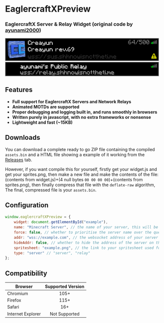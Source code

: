 # EaglercraftXPreview
### EaglercraftX Server & Relay Widget (original code by [ayunami2000](https://github.com/ayunami2000))

![Server](img/server.png)
![Relay](img/relay.png)

## Features
- **Full support for EaglercraftX Servers and Network Relays**
- **Animated MOTDs are supported**
- **Proper debugging and logging built in, and runs smoothly in browsers**
- **Written purely in javascript, with no extra frameworks or nonsense**
- **Lightweight and fast (~15KB)**

## Downloads
You can download a complete ready to go ZIP file containing the compiled `assets.bin` and a HTML file showing a example of it working from the [Releases](https://github.com/fergusfergusfergus/eaglerxpreview/releases) tab.

However, if you want compile this for yourself, firstly get your widget.js and get your sprites.png, then make a new file and make the contents of the file: (contents from widget.js)+(4 null bytes `00 00 00 00`)+(contents from sprites.png), then finally compress that file with the `deflate-raw` algorithm, The final, compressed file is your `assets.bin`.

## Configuration
```javascript
window.eaglercraftXPreview = {
	widget: document.getElementById("example"),
	name: "Minecraft Server", // the name of your server, this will be displayed on your widget.
	force: false, // whether to prioritise the server name over the query name.
	addr: "wss://example.com", // the websocket address of your server
	hideAddr: false, // whether to hide the address of the server on the widget
	spritesheet: "example.png", // the link to your spritesheet used for showing icons on the widget
	type: "server" // "server", "relay"
};
```

## Compatibility
| Browser            | Supported Version |
|--------------------|:-----------------:|
| Chromium           | 105+              |
| Firefox            | 115+              |
| Safari             | 16+               |
| Internet Explorer  | Not Supported     |

